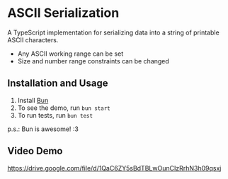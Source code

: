 # ASCII Serialization

A TypeScript implementation for serializing data into a string of printable ASCII characters.
- Any ASCII working range can be set
- Size and number range constraints can be changed

## Installation and Usage

1. Install [Bun](https://bun.sh/docs/installation)
2. To see the demo, run `bun start`
3. To run tests, run `bun test`

p.s.: Bun is awesome! :3

## Video Demo

https://drive.google.com/file/d/1QaC6ZY5sBdTBLwOunCIzRrhN3h09qsxj
